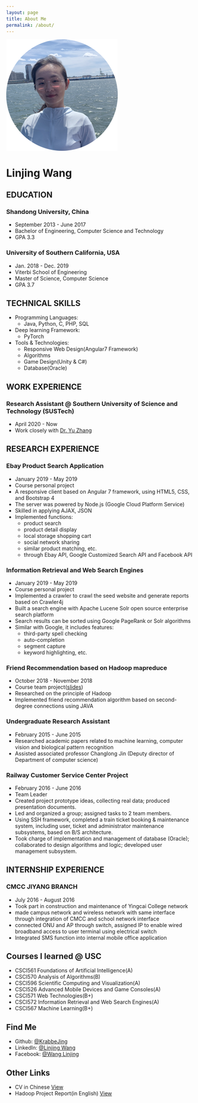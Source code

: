 ```yaml
---
layout: page
title: About Me
permalink: /about/
---
```

![picture of bbj](./assets/img/BBJPic300x300.png)
# Linjing Wang

## EDUCATION
### Shandong University, China
* September 2013 - June 2017
* Bachelor of Engineering, Computer Science and Technology
* GPA 3.3

### University of Southern California, USA
* Jan. 2018 - Dec. 2019
* Viterbi School of Engineering
* Master of Science, Computer Science 
* GPA 3.7

## TECHNICAL SKILLS
* Programming Languages: 
    * Java, Python, C, PHP, SQL
* Deep learning Framework:
    * PyTorch
* Tools & Technologies: 
    * Responsive Web Design(Angular7 Framework)
    * Algorithms
    * Game Design(Unity & C#)
    * Database(Oracle)

## WORK EXPERIENCE
### Research Assistant @ Southern University of Science and Technology (SUSTech)
* April 2020 - Now
* Work closely with [Dr. Yu Zhang](https://yuzhanghk.github.io/)

## RESEARCH EXPERIENCE
### Ebay Product Search Application
* January 2019 - May 2019
* Course personal project
* A responsive client based on Angular 7 framework, using HTML5, CSS, and Bootstrap 4
* The server was powered by Node.js (Google Cloud Platform Service)
* Skilled in applying AJAX, JSON
* Implemented functions: 
    * product search
    * product detail display
    * local storage shopping cart
    * social network sharing
    * similar product matching, etc. 
    * through Ebay API, Google Customized Search API and Facebook API

### Information Retrieval and Web Search Engines 
* January 2019 - May 2019 
* Course personal project
* Implemented a crawler to crawl the seed website and generate reports based on Crawler4j
* Built a search engine with Apache Lucene Solr open source enterprise search platform
* Search results can be sorted using Google PageRank or Solr algorithms
* Similar with Google, it includes features:
    * third-party spell checking
    * auto-completion
    * segment capture
    * keyword highlighting, etc.

### Friend Recommendation based on Hadoop mapreduce
* October 2018 - November 2018
* Course team project([slides](./assets/files/hadoop.pptx))
* Researched on the principle of Hadoop
* Implemented friend recommendation algorithm based on second-degree connections using JAVA

### Undergraduate Research Assistant
* February 2015 - June 2015
* Researched academic papers related to machine learning, computer vision and biological pattern recognition
* Assisted associated professor Changlong Jin (Deputy director of Department of computer science)

### Railway Customer Service Center Project
* February 2016 - June 2016
* Team Leader
* Created project prototype ideas, collecting real data; produced presentation documents.
* Led and organized a group; assigned tasks to 2 team members.
* Using SSH framework, completed a train ticket booking & maintenance system, including user, ticket and administrator maintenance subsystems, based on B/S architecture.
* Took charge of implementation and management of database (Oracle); collaborated to design algorithms and logic; developed user management subsystem.

## INTERNSHIP EXPERIENCE
### CMCC JIYANG BRANCH
* July 2016 - August 2016
* Took part in construction and maintenance of Yingcai College network
* made campus network and wireless network with same interface through integration of CMCC and school network interface
* connected ONU and AP through switch, assigned IP to enable wired broadband access to user terminal using electrical switch
* Integrated SMS function into internal mobile office application 

## Courses I learned @ USC
* CSCI561 Foundations of Artificial Intelligence(A)
* CSCI570 Analysis of Algorithms(B)
* CSCI596 Scientific Computing and Visualization(A)
* CSCI526 Advanced Mobile Devices and Game Consoles(A)
* CSCI571 Web Technologies(B+)
* CSCI572 Information Retrieval and Web Search Engines(A)
* CSCI567 Machine Learning(B+)

## Find Me
* Github: [@KrabbeJing](https://github.com/KrabbeJing/)
* LinkedIn: [@Linjing Wang](https://www.linkedin.com/in/linjingwang/)
* Facebook: [@Wang Linjing](https://www.facebook.com/KrabbeJing)

## Other Links
* CV in Chinese [View](./assets/files/WangLinjing-CV-CN.pdf)
* Hadoop Project Report(in English) [View](https://docs.google.com/document/d/1COGC6vHa6j-9noh6HcUqCA50n_VCLL1wcYdHEd2jwA8/edit)
